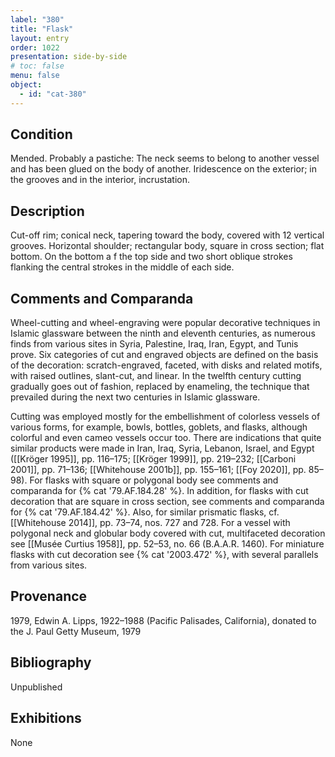 ```yaml
---
label: "380"
title: "Flask"
layout: entry
order: 1022
presentation: side-by-side
# toc: false
menu: false
object:
  - id: "cat-380"
---
```


## Condition

Mended. Probably a pastiche: The neck seems to belong to another vessel and has been glued on the body of another. Iridescence on the exterior; in the grooves and in the interior, incrustation.

## Description

Cut-off rim; conical neck, tapering toward the body, covered with 12 vertical grooves. Horizontal shoulder; rectangular body, square in cross section; flat bottom. On the bottom a f the top side and two short oblique strokes flanking the central strokes in the middle of each side.

## Comments and Comparanda

Wheel-cutting and wheel-engraving were popular decorative techniques in Islamic glassware between the ninth and eleventh centuries, as numerous finds from various sites in Syria, Palestine, Iraq, Iran, Egypt, and Tunis prove. Six categories of cut and engraved objects are defined on the basis of the decoration: scratch-engraved, faceted, with disks and related motifs, with raised outlines, slant-cut, and linear. In the twelfth century cutting gradually goes out of fashion, replaced by enameling, the technique that prevailed during the next two centuries in Islamic glassware.

Cutting was employed mostly for the embellishment of colorless vessels of various forms, for example, bowls, bottles, goblets, and flasks, although colorful and even cameo vessels occur too. There are indications that quite similar products were made in Iran, Iraq, Syria, Lebanon, Israel, and Egypt ([[Kröger 1995]], pp. 116–175; [[Kröger 1999]], pp. 219–232; [[Carboni 2001]], pp. 71–136; [[Whitehouse 2001b]], pp. 155–161; [[Foy 2020]], pp. 85–98). For flasks with square or polygonal body see comments and comparanda for {% cat '79.AF.184.28' %}. In addition, for flasks with cut decoration that are square in cross section, see comments and comparanda for {% cat '79.AF.184.42' %}. Also, for similar prismatic flasks, cf. [[Whitehouse 2014]], pp. 73–74, nos. 727 and 728. For a vessel with polygonal neck and globular body covered with cut, multifaceted decoration see [[Musée Curtius 1958]], pp. 52–53, no. 66 (B.A.A.R. 1460). For miniature flasks with cut decoration see {% cat '2003.472' %}, with several parallels from various sites.

## Provenance

1979, Edwin A. Lipps, 1922–1988 (Pacific Palisades, California), donated to the J. Paul Getty Museum, 1979

## Bibliography

Unpublished

## Exhibitions

None